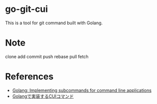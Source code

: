 # go-git-cui
This is a tool for git command built with Golang.

# Note
clone
add
commit
push
rebase
pull
fetch

# References
- [Golang: Implementing subcommands for command line applications](http://blog.ralch.com/tutorial/golang-subcommands/)
- [Golangで実装するCUIコマンド](https://qiita.com/curious-eyes/items/5c109043d0a0c01bb54a)
